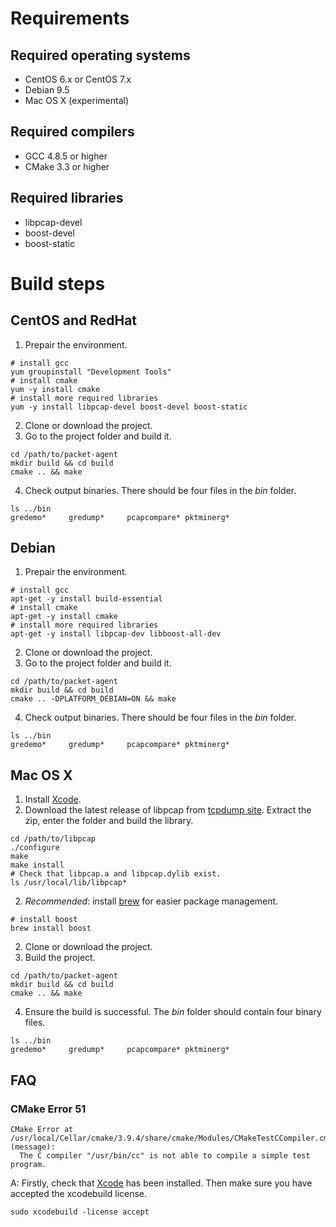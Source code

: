 # Requirements

## Required operating systems

* CentOS 6.x or CentOS 7.x
* Debian 9.5
* Mac OS X (experimental)
    
## Required compilers

* GCC 4.8.5 or higher
* CMake 3.3 or higher
    
## Required libraries

* libpcap-devel
* boost-devel
* boost-static


# Build steps

## CentOS and RedHat

1. Prepair the environment.

```shell
# install gcc
yum groupinstall "Development Tools"
# install cmake
yum -y install cmake
# install more required libraries
yum -y install libpcap-devel boost-devel boost-static
```

2. Clone or download the project.
3. Go to the project folder and build it.

```shell
cd /path/to/packet-agent
mkdir build && cd build
cmake .. && make
```

4. Check output binaries. There should be four files in the *bin* folder.

```shell
ls ../bin
gredemo*     gredump*     pcapcompare* pktminerg*
```


## Debian

1. Prepair the environment.

```shell
# install gcc
apt-get -y install build-essential
# install cmake
apt-get -y install cmake
# install more required libraries
apt-get -y install libpcap-dev libboost-all-dev
```

2. Clone or download the project.
3. Go to the project folder and build it.

```shell
cd /path/to/packet-agent
mkdir build && cd build
cmake .. -DPLATFORM_DEBIAN=ON && make
```

4. Check output binaries. There should be four files in the *bin* folder.

```shell
ls ../bin
gredemo*     gredump*     pcapcompare* pktminerg*
```



## Mac OS X

1. Install [Xcode](https://developer.apple.com/xcode/).
2. Download the latest release of libpcap from [tcpdump site](http://www.tcpdump.org). Extract the zip, enter the folder and build the library.

```shell
cd /path/to/libpcap
./configure 
make
make install
# Check that libpcap.a and libpcap.dylib exist.
ls /usr/local/lib/libpcap*
```

2. *Recommended*: install [brew](https://brew.sh/) for easier package management.

```shell
# install boost
brew install boost
```

2. Clone or download the project.
3. Build the project.

```shell
cd /path/to/packet-agent
mkdir build && cd build
cmake .. && make
```

4. Ensure the build is successful. The *bin* folder should contain four binary files.

```shell
ls ../bin
gredemo*     gredump*     pcapcompare* pktminerg*
```

## FAQ

### CMake Error 51

```shell
CMake Error at /usr/local/Cellar/cmake/3.9.4/share/cmake/Modules/CMakeTestCCompiler.cmake:51 (message):
  The C compiler "/usr/bin/cc" is not able to compile a simple test program.
```

A: Firstly, check that [Xcode](https://developer.apple.com/xcode/) has been installed. Then make sure you have accepted the xcodebuild license.

```shell
sudo xcodebuild -license accept
```
  

